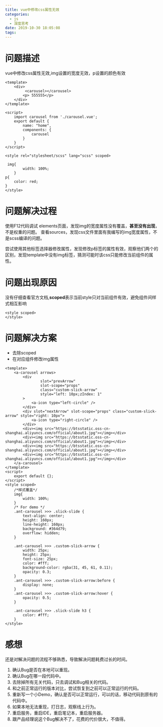 ```yaml
---
title: vue中修改css属性无效
categories:
  - js
  - 深度思考
date: 2019-10-30 18:05:08
tags:
---
```


# 问题描述
vue中修改css属性无效,img设置的宽度无效，p设置的颜色有效
```
<template>
    <div>           
         <carousel></carousel>     
        <p> 555555</p>
    </div>
</template>

<script>
    import carousel from './carousel.vue';
    export default {
        name: "home",
        components: {
            carousel
        }
    }
</script>

<style rel="stylesheet/scss" lang="scss" scoped>

 img{
        width: 100%;
    }
p{
    color: red;
}
</style>
```
# 问题解决过程
使用F12代码调试
elements页面，发现img的宽度属性没有覆盖，**甚至没有出现**，不是权重的问题。
查看sources，发现css文件里面有我编写的img宽度属性，不是scss编译的问题。

尝试使用其他标签选择器修改属性，发现修改p标签的属性有效，观察他们两个的区别，发现template中没有img标签，猜测可能时该css只能修改当前组件的属性。

# 问题出现原因
没有仔细查看官方文档,**scoped**表示当前style只对当前组件有效，避免组件间样式相互影响
```
<style scoped>
</style>
```
# 问题解决方案
+ 去除scoped
+ 在对应组件修改img属性
```
<template>
    <a-carousel arrows>
        <div
                slot="prevArrow"
                slot-scope="props"
                class="custom-slick-arrow"
                style="left: 10px;zIndex: 1"
        >
            <a-icon type="left-circle" />
        </div>
        <div slot="nextArrow" slot-scope="props" class="custom-slick-arrow" style="right: 10px">
            <a-icon type="right-circle" />
        </div>
        <div><img src="https://btsstatic.oss-cn-shanghai.aliyuncs.com/official/about1.jpg"></img></div>
        <div><img src="https://btsstatic.oss-cn-shanghai.aliyuncs.com/official/about1.jpg"></img></div>
        <div><img src="https://btsstatic.oss-cn-shanghai.aliyuncs.com/official/about1.jpg"></img></div>
        <div><img src="https://btsstatic.oss-cn-shanghai.aliyuncs.com/official/about1.jpg"></img></div>
    </a-carousel>
</template>
<script>
    export default {};
</script>
<style scoped>
    /*样式覆盖*/
    img{
        width: 100%;
    }
    /* For demo */
    .ant-carousel >>> .slick-slide {
        text-align: center;
        height: 160px;
        line-height: 160px;
        background: #364d79;
        overflow: hidden;
    }

    .ant-carousel >>> .custom-slick-arrow {
        width: 25px;
        height: 25px;
        font-size: 25px;
        color: #fff;
        background-color: rgba(31, 45, 61, 0.11);
        opacity: 0.3;
    }
    .ant-carousel >>> .custom-slick-arrow:before {
        display: none;
    }
    .ant-carousel >>> .custom-slick-arrow:hover {
        opacity: 0.5;
    }

    .ant-carousel >>> .slick-slide h3 {
        color: #fff;
    }
</style>
```
# 感想
还是对解决问题的流程不够熟悉，导致解决问题耗费过长的时间。

1. 确认Bug是否在本地可以重现。
2. 确认Bug在哪一段代码中。
3. 去除掉所有无关代码，只去调试和Bug相关的代码。
4. 和之前正常运行的版本对比，尝试恢复到之前可以正常运行的代码。
5. 重新写一个小Demo，确认是否可以正常运行，可以的话，移动代码到原有的代码中。
6. 如果本地无法重现，打日志，观察线上行为。
7. 重启服务，重启IDE，重启笔记本，重启服务器。
8. 跟产品经理说这个Bug解决不了，花费的代价很大，不值得。




